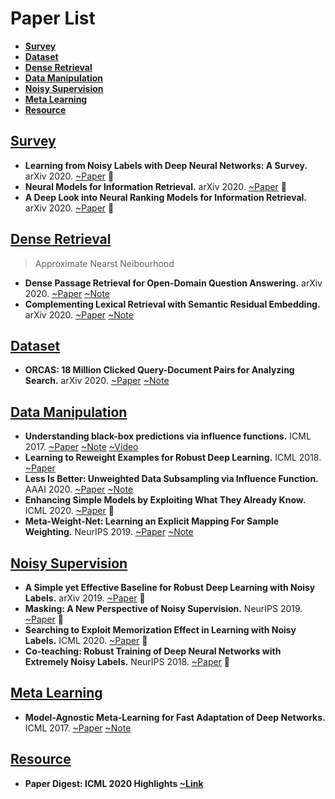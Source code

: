 # Paper List
- <a href="#Survey">**Survey**</a>
- <a href="#Dataset">**Dataset**</a>
- <a href="#Dense-Retrieval">**Dense Retrieval**</a>
- <a href="#Data-Manipulation">**Data Manipulation**</a>
- <a href="#Noisy-Supervision">**Noisy Supervision**</a>
- <a href="#Meta-Learning">**Meta Learning**</a>
- <a href="#Resource">**Resource**</a>

## [Survey](#contents)

- **Learning from Noisy Labels with Deep Neural Networks: A Survey.** arXiv 2020. [~Paper](https://arxiv.org/pdf/2007.08199.pdf) 🤔
- **Neural Models for Information Retrieval.** arXiv 2020. [~Paper](https://arxiv.org/pdf/1705.01509.pdf) 🤔
- **A Deep Look into Neural Ranking Models for Information Retrieval.** arXiv 2020. [~Paper](https://arxiv.org/pdf/1903.06902.pdf) 🤔

## [Dense Retrieval](#contents)

> Approximate Nearst Neibourhood

- **Dense Passage Retrieval for Open-Domain Question Answering.** arXiv 2020. [~Paper](https://arxiv.org/pdf/2004.04906.pdf) [~Note](./PaperNote/2020_0831_0906.md)
- **Complementing Lexical Retrieval with Semantic Residual Embedding.**  arXiv 2020. [~Paper](https://arxiv.org/pdf/2004.13969.pdf) [~Note](./PaperNote/2020_0831_0906.md)


## [Dataset](#contents)

- **ORCAS: 18 Million Clicked Query-Document Pairs for Analyzing Search.** arXiv 2020. [~Paper](https://arxiv.org/pdf/2006.05324.pdf) [~Note](./PaperNote/2020_0831_0906.md)

## [Data Manipulation](#contents)

- **Understanding black-box predictions via influence functions.** ICML 2017. [~Paper](https://arxiv.org/pdf/1703.04730.pdf) [~Note](./PaperNote/2020_0831_0906.md)  [~Video](https://www.youtube.com/watch?v=0w9fLX_T6tY)
- **Learning to Reweight Examples for Robust Deep Learning.** ICML 2018. [~Paper](https://arxiv.org/pdf/1803.09050.pdf)
- **Less Is Better: Unweighted Data Subsampling via Influence Function.** AAAI 2020. [~Paper](https://arxiv.org/pdf/1912.01321.pdf) [~Note](./PaperNote/2020_0903_0910.md)
- **Enhancing Simple Models by Exploiting What They Already Know.** ICML 2020. [~Paper](https://proceedings.icml.cc/static/paper_files/icml/2020/126-Paper.pdf) 🤔
- **Meta-Weight-Net: Learning an Explicit Mapping For Sample Weighting.** NeurIPS 2019. [~Paper](https://arxiv.org/pdf/1902.07379.pdf) [~Note](./PaperNote/2020_0903_0910.md)


## [Noisy Supervision](#contents)

- **A Simple yet Effective Baseline for Robust Deep Learning with Noisy Labels.** arXiv 2019. [~Paper](https://arxiv.org/pdf/1909.09338.pdf) 🤔
- **Masking: A New Perspective of Noisy Supervision.** NeurIPS 2019. [~Paper](https://arxiv.org/pdf/1805.08193.pdf) 🤔
- **Searching to Exploit Memorization Effect in Learning with Noisy Labels.** ICML 2020. [~Paper](https://arxiv.org/pdf/1911.02377.pdf) 🤔
- **Co-teaching: Robust Training of Deep Neural Networks with Extremely Noisy Labels.** NeurIPS 2018. [~Paper](https://papers.nips.cc/paper/8072-co-teaching-robust-training-of-deep-neural-networks-with-extremely-noisy-labels.pdf) 🤔

## [Meta Learning](#contents)

- **Model-Agnostic Meta-Learning for Fast Adaptation of Deep Networks.** ICML 2017. [~Paper](https://arxiv.org/pdf/1703.03400.pdf) [~Note](./PaperNote/2020_0903_0910.md)

## [Resource](#contents)

- **Paper Digest: ICML 2020 Highlights [~Link](https://www.paperdigest.org/2020/07/icml-2020-highlights/)**
